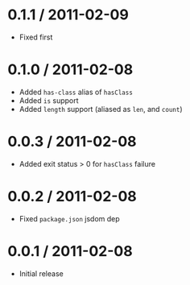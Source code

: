 
0.1.1 / 2011-02-09 
==================

  * Fixed first

0.1.0 / 2011-02-08 
==================

  * Added `has-class` alias of `hasClass`
  * Added `is` support
  * Added `length` support (aliased as `len`, and `count`)

0.0.3 / 2011-02-08 
==================

  * Added exit status > 0 for `hasClass` failure

0.0.2 / 2011-02-08 
==================

  * Fixed `package.json` jsdom dep

0.0.1 / 2011-02-08 
==================

  * Initial release